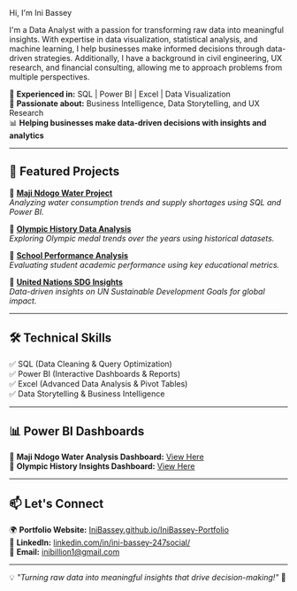 Hi, I'm Ini Bassey

I'm a Data Analyst with a passion for transforming raw data into meaningful insights. With expertise in data visualization, statistical analysis, and machine learning, I help businesses make informed decisions through data-driven strategies. Additionally, I have a background in civil engineering, UX research, and financial consulting, allowing me to approach problems from multiple perspectives.


🚀 **Experienced in:** SQL | Power BI | Excel | Data Visualization  
🎯 **Passionate about:** Business Intelligence, Data Storytelling, and UX Research  
📊 **Helping businesses make data-driven decisions with insights and analytics**  

---

## 📌 **Featured Projects**
🔹 **[Maji Ndogo Water Project](https://github.com/IniBassey/Maji-Ndogo-Water-Project)**  
*Analyzing water consumption trends and supply shortages using SQL and Power BI.*  

🔹 **[Olympic History Data Analysis](https://github.com/IniBassey/Olympic-History-Analysis)**  
*Exploring Olympic medal trends over the years using historical datasets.*  

🔹 **[School Performance Analysis](https://github.com/IniBassey/School-Data-Analysis)**  
*Evaluating student academic performance using key educational metrics.*  

🔹 **[United Nations SDG Insights](https://github.com/IniBassey/UN-SDG-Analysis)**  
*Data-driven insights on UN Sustainable Development Goals for global impact.*  

---

## 🛠 **Technical Skills**
✅ SQL (Data Cleaning & Query Optimization)  
✅ Power BI (Interactive Dashboards & Reports)  
✅ Excel (Advanced Data Analysis & Pivot Tables)  
✅ Data Storytelling & Business Intelligence  

---

## 📊 **Power BI Dashboards**
🔗 **Maji Ndogo Water Analysis Dashboard:** [View Here](https://yourpowerbidashboard.com)  
🔗 **Olympic History Insights Dashboard:** [View Here](https://yourpowerbidashboard.com)  

---

## 📫 **Let's Connect**
🌍 **Portfolio Website:** [IniBassey.github.io/IniBassey-Portfolio](https://IniBassey.github.io/IniBassey-Portfolio)  
🔗 **LinkedIn:** [linkedin.com/in/ini-bassey-247social/](https://linkedin.com/in/ini-bassey)  
📩 **Email:** [inibillion1@gmail.com](.com)  

---

💡 *"Turning raw data into meaningful insights that drive decision-making!"* 🚀  
